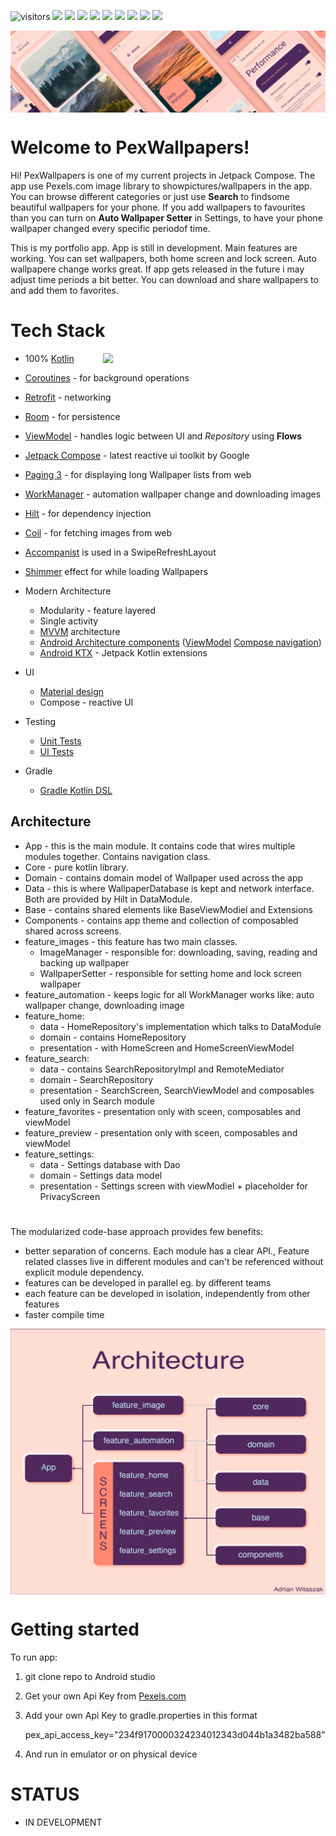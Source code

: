 ![visitors](https://visitor-badge.laobi.icu/badge?page_id=adrianwitaszak)
![](https://img.shields.io/github/stars/adrianwitaszak/pexwallpapers)
![](https://img.shields.io/github/forks/adrianwitaszak/pexwallpapers)
![](https://img.shields.io/github/watchers/adrianwitaszak/pexwallpapers)
![](https://img.shields.io/github/commit-activity/m/adrianwitaszak/pexwallpapers)
![](https://img.shields.io/github/last-commit/adrianwitaszak/pexwallpapers)
![](https://img.shields.io/github/repo-size/adrianwitaszak/pexwallpapers)
![](https://img.shields.io/tokei/lines/github/adrianwitaszak/pexwallpapers)
![](https://img.shields.io/github/languages/count/adrianwitaszak/pexwallpapers)
![](https://img.shields.io/github/languages/top/adrianwitaszak/pexwallpapers)

<img src="media/main-banner.png" align="center">


# Welcome to PexWallpapers!


Hi! PexWallpapers is one of my current projects in Jetpack Compose. 
The app use Pexels.com image library to showpictures/wallpapers in the app. 
You can browse different categories or just use **Search** to findsome beautiful wallpapers for your phone. 
If you add wallpapers to favourites than you can turn on **Auto Wallpaper Setter** in Settings, 
to have your phone wallpaper changed every specific periodof time.

This is my portfolio app. App is still in development. Main features are working.
You can set wallpapers, both home screen and lock screen.
Auto wallpapere change works great. If app gets released in the future i may adjust time periods a bit better.
You can download and share wallpapers to and add them to favorites.

# Tech Stack

<img src="media/pex_ui.gif" width="336" align="right" hspace="20">

* 100% [Kotlin](https://kotlinlang.org/)
*  [Coroutines](https://kotlinlang.org/docs/coroutines-overview.html) - for background operations
*  [Retrofit](https://github.com/square/retrofit) - networking
* [Room](https://developer.android.com/training/data-storage/room) - for persistence
* [ViewModel](https://developer.android.com/topic/libraries/architecture/viewmodel) - handles logic between UI and *Repository* using **Flows**
* [Jetpack Compose](https://developer.android.com/jetpack/compose) - latest reactive ui toolkit by Google
* [Paging 3](https://developer.android.com/topic/libraries/architecture/paging/v3-overview) - for displaying long Wallpaper lists from web
* [WorkManager](https://developer.android.com/topic/libraries/architecture/workmanager) - automation wallpaper change and downloading images
* [Hilt](https://developer.android.com/training/dependency-injection/hilt-android) - for dependency injection
* [Coil](https://github.com/coil-kt/coil) - for fetching images from web
* [Accompanist](https://github.com/google/accompanist) is used in a SwipeRefreshLayout
* [Shimmer](https://github.com/valentinilk/compose-shimmer) effect for while loading Wallpapers

* Modern Architecture
  * Modularity - feature layered
  * Single activity
  * [MVVM](https://en.wikipedia.org/wiki/Model%E2%80%93view%E2%80%93viewmodel) architecture
  * [Android Architecture components](https://developer.android.com/topic/libraries/architecture) ([ViewModel](https://developer.android.com/topic/libraries/architecture/viewmodel) [Compose navigation](https://developer.android.com/jetpack/compose/navigation))
  * [Android KTX](https://developer.android.com/kotlin/ktx) - Jetpack Kotlin extensions

* UI
  * [Material design](https://material.io/design)
  * Compose - reactive UI

* Testing
  * [Unit Tests](https://en.wikipedia.org/wiki/Unit_testing)
  * [UI Tests](https://en.wikipedia.org/wiki/Graphical_user_interface_testing)

* Gradle
  * [Gradle Kotlin DSL](https://docs.gradle.org/current/userguide/kotlin_dsl.html)

## Architecture

* App - this is the main module. It contains code that wires multiple modules together. Contains navigation class.
* Core - pure kotlin library.
* Domain - contains domain model of Wallpaper used across the app
* Data - this is where WallpaperDatabase is kept and network interface. Both are provided by Hilt in DataModule.
* Base - contains shared elements like BaseViewModiel and Extensions
* Components - contains app theme and collection of composabled shared across screens.
* feature_images - this feature has two main classes. 
  * ImageManager - responsible for: downloading, saving, reading and backing up wallpaper
  * WallpaperSetter - responsible for setting home and lock screen wallpaper
* feature_automation - keeps logic for all WorkManager works like: auto wallpaper change, downloading image
* feature_home:
  * data - HomeRepository's implementation which talks to DataModule
  * domain - contains HomeRepository
  * presentation - with HomeScreen and HomeScreenViewModel
* feature_search:
  * data - contains SearchRepositoryImpl and RemoteMediator
  * domain - SearchRepository
  * presentation - SearchScreen, SearchViewModel and composables used only in Search module
* feature_favorites - presentation only with sceen, composables and viewModel
* feature_preview - presentation only with sceen, composables and viewModel
* feature_settings:
  * data - Settings database with Dao 
  * domain - Settings data model
  * presentation - Settings screen with viewModiel + placeholder for PrivacyScreen
  
#

The modularized code-base approach provides few benefits:

* better separation of concerns. Each module has a clear API., Feature related classes live in different modules and can't be referenced without explicit module   dependency.
* features can be developed in parallel eg. by different teams
* each feature can be developed in isolation, independently from other features
* faster compile time


<img src="media/git-architecture.png" align="center">


# Getting started

To run app:

1. git clone repo to Android studio
2. Get your own Api Key from [Pexels.com](https://www.pexels.com/api/)
3. Add your own Api Key to gradle.properties in this format

   pex_api_access_key="234f9170000324234012343d044b1a3482ba588"

4. And run in emulator or on physical device

# STATUS
  * IN DEVELOPMENT
